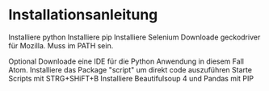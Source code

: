 # Installationsanleitung 

Installiere python
Installiere pip
Installiere Selenium
Downloade geckodriver für Mozilla. Muss im PATH sein.



Optional
Downloade eine IDE für die Python Anwendung in diesem Fall Atom. Installiere das Package "script" um direkt code auszuführen
Starte Scripts mit STRG+SHiFT+B
Installiere Beautifulsoup 4 und Pandas mit PIP

